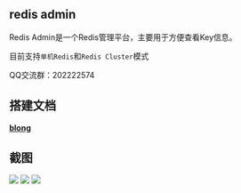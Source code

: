 ## redis admin
Redis Admin是一个Redis管理平台，主要用于方便查看Key信息。

目前支持`单机Redis`和`Redis Cluster`模式

QQ交流群：202222574

## 搭建文档
**[blong](https://www.centoscn.vip/5321.html)**


## 截图

![](https://github.com/cncentoscn/redis/blob/master/static/img/1.png)
![](https://github.com/cncentoscn/redis/blob/master/static/img/2.png)
![](https://github.com/cncentoscn/redis/blob/master/static/img/3.png)



